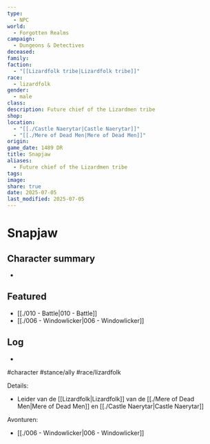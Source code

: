 ```yaml
---
type:
  - NPC
world:
  - Forgotten Realms
campaign:
  - Dungeons & Detectives
deceased: 
family: 
faction:
  - "[[Lizardfolk tribe|Lizardfolk tribe]]"
race:
  - lizardfolk
gender:
  - male
class: 
description: Future chief of the Lizardmen tribe
shop: 
location:
  - "[[./Castle Naerytar|Castle Naerytar]]"
  - "[[./Mere of Dead Men|Mere of Dead Men]]"
origin: 
game_date: 1489 DR
title: Snapjaw
aliases:
  - Future chief of the Lizardmen tribe
tags: 
image: 
share: true
date: 2025-07-05
last_modified: 2025-07-05
---
```

# Snapjaw

## Character summary
* 

## Featured
- [[./010 - Battle|010 - Battle]]
- [[./006 - Windowlicker|006 - Windowlicker]]


## Log
* 
#character #stance/ally #race/lizardfolk 

Details:
- Leider van de [[Lizardfolk|Lizardfolk]] van de [[./Mere of Dead Men|Mere of Dead Men]] en [[./Castle Naerytar|Castle Naerytar]]

Avonturen:
- [[./006 - Windowlicker|006 - Windowlicker]]